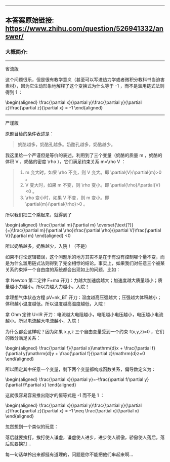 ----------------------------------------
## 本答案原始链接: https://www.zhihu.com/question/526941332/answer/
### 大概简介: 
----------------------------------------
省流版

这个问题很乐，但是很有教学意义（甚至可以写进热力学或者微积分教科书当迫害素材），因为它生动形象地解释了这个变换式为什么等于 -1 ，而不是滥用链式法则得到 1 ：

\begin{aligned} \frac{\partial x}{\partial y}\frac{\partial y}{\partial z}\frac{\partial z}{\partial x} = -1 \end{aligned}

----------------------------------------


严谨版

原题目给的条件表述是：

> 奶酪越多，奶酪孔越多。奶酪孔越多，奶酪越少。

我这里给一个严谨但是等价的表述，利用到了三个变量（奶酪的质量 m ，奶酪的体积 V ，奶酪的密度 \rho ），它们满足约束关系 m=\rho V ：

> 1. m 变大时，如果 \rho 不变，则 V 变大。即 \partial{V}/\partial{m}>0 。
> 2. V 变大时，如果 m 不变，则 \rho 变小。即 \partial{\rho}/\partial{V}<0 。
> 3. \rho 变小时，如果 V 不变，则 m 变小。即 \partial{m}/\partial{\rho}>0 。

所以我们把三个乘起来，就得到了

\begin{aligned} \frac{\partial m}{\partial m} \overset{\text{?}}{=}\frac{\partial m}{\partial \rho}\frac{\partial \rho}{\partial V}\frac{\partial V}{\partial m} \end{aligned} <0

所以奶酪越多，奶酪越少，入院！（不是）

如果不讨论逻辑错误，这个问题乐的地方其实不是在于有没有控制哪个量不变，而是为什么滥用链式法则得到了完全相悖的结论。事实上，如果我们对任意三个被某关系约束掉一个自由度的系统都会出现如上的问题，比如：

拿 Newton 第二定律 F=ma 开刀：力越大加速度越大；加速度越大质量越小；质量越小力越小。所以力越大力越小，入院！

拿理想气体状态方程 pV=nk_BT 开刀：温度越高压强越大；压强越大体积越小；体积越小温度越低。所以温度越高温度越低，入院！

拿 Ohm 定律 U=IR 开刀：电流越大电阻越小，电阻越小电压越小，电压越小电流越小。所以电流越大电流越小，入院！

为什么都会这样呢？因为如果 x,y,z 三个自由变量受到一个约束 f(x,y,z)=0 ，它们的微分满足关系：

\begin{aligned} \frac{\partial f}{\partial x}\mathrm{d}x + \frac{\partial f}{\partial y}\mathrm{d}y + \frac{\partial f}{\partial z}\mathrm{d}z=0 \end{aligned}

所以固定其中任意一个变量，剩下两个变量都构成函数关系，偏导数定义为：

\begin{aligned} \frac{\partial x}{\partial y}=-\frac{\partial f/\partial y}{\partial f/\partial x} \end{aligned}

这就很容易容易推出刚才的恒等式是 -1 而不是 1 ：

\begin{aligned} \frac{\partial x}{\partial y}\frac{\partial y}{\partial z}\frac{\partial z}{\partial x} = -1 \neq \frac{\partial x}{\partial x} \end{aligned}



忽然想到一个类似的玩意：

落后就要挨打，挨打使人谦虚，谦虚使人进步，进步使人骄傲，骄傲使人落后，落后就要挨打...

每一句话单拎出来都挺有道理的，问题是你不能把他们串起来啊...